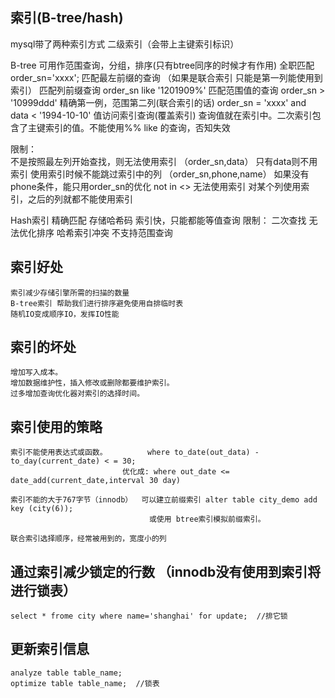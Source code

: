 ## 索引(B-tree/hash)
mysql带了两种索引方式 二级索引（会带上主键索引标识）

B-tree 可用作范围查询，分组，排序(只有btree同序的时候才有作用)
   全职匹配                  order_sn='xxxx';
   匹配最左前缀的查询        （如果是联合索引 只能是第一列能使用到索引）
   匹配列前缀查询            order_sn like '1201909%' 
   匹配范围值的查询          order_sn > '10999ddd' 
   精确第一例，范围第二列(联合索引的话)     order_sn = 'xxxx'  and data < '1994-10-10'
   值访问索引查询(覆盖索引)    查询值就在索引中。二次索引包含了主键索引的值。不能使用%% like 的查询，否知失效             
   
   限制：  
   不是按照最左列开始查找，则无法使用索引 （order_sn,data） 只有data则不用索引
   使用索引时候不能跳过索引中的列  （order_sn,phone,name） 如果没有phone条件，能只用order_sn的优化
   not in <> 无法使用索引
   对某个列使用索引，之后的列就都不能使用索引
   
Hash索引 
    精确匹配 存储哈希码 索引快，只能都能等值查询
    限制：
    二次查找
    无法优化排序
    哈希索引冲突
    不支持范围查询
    
    
## 索引好处
    索引减少存储引擎所需的扫描的数量
    B-tree索引 帮助我们进行排序避免使用自排临时表
    随机IO变成顺序IO，发挥IO性能

## 索引的坏处
    增加写入成本。
    增加数据维护性，插入修改或删除都要维护索引。
    过多增加查询优化器对索引的选择时间。

## 索引使用的策略
    索引不能使用表达式或函数。         where to_date(out_data) - to_day(current_date) < = 30;
                             优化成: where out_date <= date_add(current_date,interval 30 day)
    
    索引不能的大于767字节（innodb）  可以建立前缀索引 alter table city_demo add key (city(6));
                                   或使用 btree索引模拟前缀索引。
                                   
    联合索引选择顺序，经常被用到的，宽度小的列
    
    
## 通过索引减少锁定的行数 （innodb没有使用到索引将进行锁表）
    select * frome city where name='shanghai' for update;  //排它锁
    
   
## 更新索引信息
    analyze table table_name;
    optimize table table_name;  //锁表
    
    